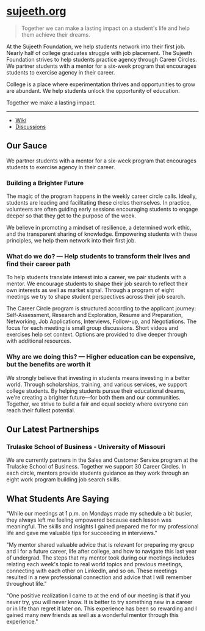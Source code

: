 # [sujeeth.org](https://www.sujeeth.org)

> Together we can make a lasting impact on a student's life and help them achieve their dreams.

At the Sujeeth Foundation, we help students network into their first job. Nearly half of college graduates struggle with job placement. The Sujeeth Foundation strives to help students practice agency through Career Circles.  We partner students with a mentor for a six-week program that encourages students to exercise agency in their career.  

College is a place where experimentation thrives and opportunities to grow are abundant. We help students unlock the opportunity of education.

Together we make a lasting impact. 

---
- [Wiki](https://github.com/SujeethFoundation/sujeethfoundation.github.io/wiki) 
- [Discussions](https://github.com/SujeethFoundation/sujeethfoundation.github.io/discussions)



## Our Sauce 
We partner students with a mentor for a six-week program that encourages students to exercise agency in their career.

### Building a Brighter Future
The magic of the program happens in the weekly career circle calls.  Ideally, students are leading and facilitating these circles themselves.  In practice, volunteers are often guiding early sessions encouraging students to engage deeper so that they get to the purpose of the week. 

We believe in promoting a mindset of resilience, a determined work ethic, and the transparent sharing of knowledge. Empowering students with these principles, we help them network into their first job.

### What do we do? — Help students to transform their lives and find their career path
To help students translate interest into a career, we pair students with a mentor.  We encourage students to shape their job search to reflect their own interests as well as market signal.  Through a program of eight meetings we try to shape student perspectives across their job search. 

The Career Circle program is structured according to the applicant journey: Self-Assessment, Research and Exploration, Resume and Preparation, Networking, Job Applications, Interviews, Follow-up, and Negotiations.  The focus for each meeting is small group discussions.  Short videos and exercises help set context.  Options are provided to dive deeper through with additional resources. 

### Why are we doing this? — Higher education can be expensive, but the benefits are worth it
We strongly believe that investing in students means investing in a better world. Through scholarships, training, and various services, we support college students. By helping students pursue their educational dreams, we're creating a brighter future—for both them and our communities. Together, we strive to build a fair and equal society where everyone can reach their fullest potential.

## Our Latest Partnerships
### Trulaske School of Business - University of Missouri
We are currently partners in the Sales and Customer Service program at the Trulaske School of Business. Together we support 30 Career Circles. In each circle, mentors provide students guidance as they work through an eight work program building job search skills.

## What Students Are Saying
"While our meetings at 1 p.m. on Mondays made my schedule a bit busier, they always left me feeling empowered because each lesson was meaningful. The skills and insights I gained prepared me for my professional life and gave me valuable tips for succeeding in interviews."

"My mentor shared valuable advice that is relevant for preparing my group and I for a future career, life after college, and how to navigate this last year of undergrad. The steps that my mentor took during our meetings includes relating each week's topic to real world topics and previous meetings, connecting with each other on LinkedIn, and so on. These meetings resulted in a new professional connection and advice that I will remember throughout life." 

"One positive realization I came to at the end of our meeting is that if you never try, you will never know. It is better to try something new in a career or in life than regret it later on. This experience has been so rewarding and I gained many new friends as well as a wonderful mentor through this experience."
